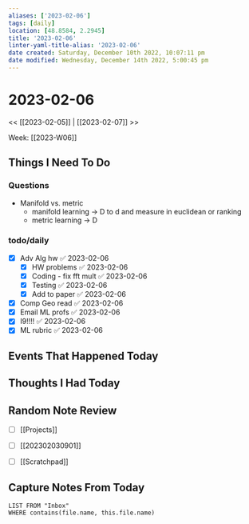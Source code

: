```yaml
---
aliases: ['2023-02-06']
tags: [daily]
location: [48.8584, 2.2945]
title: '2023-02-06'
linter-yaml-title-alias: '2023-02-06'
date created: Saturday, December 10th 2022, 10:07:11 pm
date modified: Wednesday, December 14th 2022, 5:00:45 pm
---
```


# 2023-02-06

<< [[2023-02-05]] | [[2023-02-07]] >>

Week: [[2023-W06]]

## Things I Need To Do

### Questions
- Manifold vs. metric
	- manifold learning -> D to d and measure in euclidean or ranking
	- metric learning -> D 

### todo/daily
- [x] Adv Alg hw ✅ 2023-02-06
	- [x] HW problems ✅ 2023-02-06
	- [x] Coding - fix fft mult ✅ 2023-02-06
	- [x] Testing ✅ 2023-02-06
	- [x] Add to paper ✅ 2023-02-06
- [x] Comp Geo read ✅ 2023-02-06
- [x] Email ML profs ✅ 2023-02-06
- [x] I9!!!! ✅ 2023-02-06
- [x] ML rubric ✅ 2023-02-06

## Events That Happened Today

## Thoughts I Had Today

## Random Note Review

- [ ] [[Projects]]
- [ ] [[202302030901]]
- [ ] [[Scratchpad]]



## Capture Notes From Today

```dataview
LIST FROM "Inbox"
WHERE contains(file.name, this.file.name)
```
